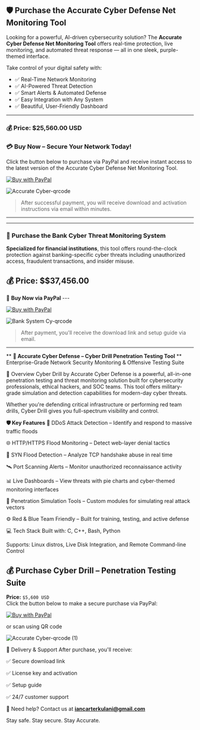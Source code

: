 ## 🛡️ Purchase the Accurate Cyber Defense Net Monitoring Tool

Looking for a powerful, AI-driven cybersecurity solution? The **Accurate Cyber Defense Net Monitoring Tool** offers real-time protection, live monitoring, and automated threat response — all in one sleek, purple-themed interface.

Take control of your digital safety with:
- ✅ Real-Time Network Monitoring  
- ✅ AI-Powered Threat Detection  
- ✅ Smart Alerts & Automated Defense  
- ✅ Easy Integration with Any System  
- ✅ Beautiful, User-Friendly Dashboard  

---

### 💰 Price: **$25,560.00 USD**

### 💳 Buy Now – Secure Your Network Today!

Click the button below to purchase via PayPal and receive instant access to the latest version of the Accurate Cyber Defense Net Monitoring Tool.

[![Buy with PayPal](https://www.paypalobjects.com/webstatic/en_US/i/buttons/checkout-logo-large.png)](https://www.paypal.com/ncp/payment/4P2J8YZLLJVXL)


![Accurate Cyber-qrcode](https://github.com/user-attachments/assets/42b393b5-14c5-483b-b04b-6e033ef6d9f4)


> After successful payment, you will receive download and activation instructions via email within minutes.

---

---

### 🏦 Purchase the **Bank Cyber Threat Monitoring System**



**Specialized for financial institutions**, this tool offers round-the-clock protection against banking-specific cyber threats including unauthorized access, fraudulent transactions, and insider misuse.

## 💰 Price: **$$37,456.00**

🛒 **Buy Now via PayPal**  ---


[![Buy with PayPal](https://www.paypalobjects.com/webstatic/en_US/i/buttons/checkout-logo-large.png)](https://www.paypal.com/ncp/payment/JYPTACVXDRRR4)

![Bank System Cy-qrcode](https://github.com/user-attachments/assets/5d6d427d-fd9f-4510-bb0c-9f2993e26f14)

> After payment, you'll receive the download link and setup guide via email.

---

**
**🔐 Accurate Cyber Defense – Cyber Drill Penetration Testing Tool**
**
Enterprise-Grade Network Security Monitoring & Offensive Testing Suite

🚨 Overview
Cyber Drill by Accurate Cyber Defense is a powerful, all-in-one penetration testing and threat monitoring solution built for cybersecurity professionals, ethical hackers, and SOC teams. This tool offers military-grade simulation and detection capabilities for modern-day cyber threats.

Whether you're defending critical infrastructure or performing red team drills, Cyber Drill gives you full-spectrum visibility and control.

**🛡️ Key Features**
🔎 DDoS Attack Detection – Identify and respond to massive traffic floods

🌐 HTTP/HTTPS Flood Monitoring – Detect web-layer denial tactics

📡 SYN Flood Detection – Analyze TCP handshake abuse in real time

🛰️ Port Scanning Alerts – Monitor unauthorized reconnaissance activity

📊 Live Dashboards – View threats with pie charts and cyber-themed monitoring interfaces

🧪 Penetration Simulation Tools – Custom modules for simulating real attack vectors

⚙️ Red & Blue Team Friendly – Built for training, testing, and active defense

💻 Tech Stack
Built with: C, C++, Bash, Python

Supports: Linux distros, Live Disk Integration, and Remote Command-line Control

## 💰 Purchase Cyber Drill – Penetration Testing Suite

**Price:** `$5,600 USD`  
Click the button below to make a secure purchase via PayPal:

[![Buy with PayPal](https://www.paypalobjects.com/webstatic/en_US/i/buttons/checkout-logo-large.png)](https://www.paypal.com/ncp/payment/EGMDLARHQCXWJ)

or scan using QR code



![Accurate Cyber-qrcode (1)](https://github.com/user-attachments/assets/ab82b853-369e-4122-bf94-7903ea3072d5)


📨 Delivery & Support
After purchase, you'll receive:

✅ Secure download link

✅ License key and activation

✅ Setup guide

✅ 24/7 customer support


📧 Need help? Contact us at **iancarterkulani@gmail.com**

Stay safe. Stay secure. Stay Accurate.

